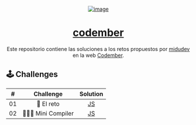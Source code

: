 <div align="center">
  
[![image](https://github.com/daldev14/codember/assets/49620375/78af2677-5d4a-49f7-a940-d5fd4237a970)](https://codember.dev)

# [codember](https://codember.dev)

Este repositorio contiene las soluciones a los retos propuestos por [midudev](https://github.com/midudev) en la web [Codember](https://codember.dev).

</div>

## 🕹️ Challenges

|   #   |    Challenge    |         Solution         |
| :---: | :-------------: | :----------------------: |
|  01   |    🎯 El reto    | [JS](./src/challenge01/) |
|  02   | 👨🏼‍💻 Mini Compiler | [JS](./src/challenge02/) |
